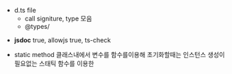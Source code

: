 * d.ts file
  - call signiture, type 모음 
  - @types/

- **jsdoc** true, allowjs true, ts-check

- static method
  클래스내에서 변수를 함수를이용해 초기화할때는 인스턴스 생성이 필요없는 스태틱 함수를 이용한